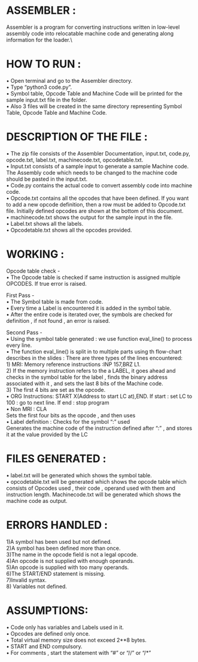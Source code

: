 # ASSEMBLER : 
Assembler is a program for converting instructions written in low-level assembly code into relocatable machine code and generating along information for the loader.\

# HOW TO RUN :
• Open terminal and go to the Assembler directory.\
• Type “python3 code.py”.\
• Symbol table, Opcode Table and Machine Code will be printed for the sample
input.txt file in the folder.\
• Also 3 files will be created in the same directory representing Symbol Table,
Opcode Table and Machine Code.

# DESCRIPTION OF THE FILE :
• The zip file consists of the Assembler Documentation, input.txt, code.py, opcode.txt, label.txt, machinecode.txt, opcodetable.txt.\
• Input.txt consists of a sample input to generate a sample Machine code. The Assembly code which needs to be changed to the machine code should be pasted in the input.txt.\
• Code.py contains the actual code to convert assembly code into machine code.\
• Opcode.txt contains all the opcodes that have been defined. If you want to add a
new opcode definition, then a row must be added to Opcode.txt file. Initially
defined opcodes are shown at the bottom of this document.\
• machinecode.txt shows the output for the sample input in the file.\
• Label.txt shows all the labels.\
• Opcodetable.txt shows all the opcodes provided.

# WORKING :
Opcode table check -\
• The Opcode table is checked if same instruction is assigned multiple OPCODES. If true error is raised.

First Pass -\
• The Symbol table is made from code.\
• Every time a Label is encountered it is added in the symbol table.\
• After the entire code is iterated over, the symbols are checked for definition , if not found , an error is raised.

Second Pass -\
• Using the symbol table generated : we use function eval_line() to process every line.\
• The function eval_line() is split in to multiple parts using th flow-chart describes in the slides : There are three types of the lines encountered:\
    1) MRI: Memory reference instructions :INP 157,BRZ L1.\
    2) If the memory instruction refers to the a LABEL, it goes ahead and checks in the symbol table for the label , finds the binary address associated with it , and sets the last 8 bits of the Machine code.\
    3) The first 4 bits are set as the opcode.\
• ORG Instructions: START X(Address to start LC at),END. If start : set LC to 100 : go to next line. If end : stop program\
• Non MRI : CLA\
    Sets the first four bits as the opcode , and then uses\
• Label definition : Checks for the symbol “:” used\
    Generates the machine code of the instruction defined after “:” , and stores it at the value provided by the LC

# FILES GENERATED :
• label.txt will be generated which shows the symbol table.\
• opcodetable.txt will be generated which shows the opcode table which consists of Opcodes used , their code , operand used with them and instruction length. Machinecode.txt will be generated which shows the machine code as output.

# ERRORS HANDLED :
1)A symbol has been used but not defined.\
2)A symbol has been defined more than once.\
3)The name in the opcode field is not a legal opcode.\
4)An opcode is not supplied with enough operands.\
5)An opcode is supplied with too many operands.\
6)The START/END statement is missing.\
7)Invalid syntax.\
8) Variables not defined.

# ASSUMPTIONS:
• Code only has variables and Labels used in it.\
• Opcodes are defined only once.\
• Total virtual memory size does not exceed 2**8 bytes.\
• START and END compulsory.\
• For comments , start the statement with “#” or “//” or “/*”
